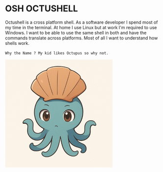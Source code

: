 # OSH OCTUSHELL

Octushell is a cross platform shell. As a software developer I spend most of my time in the terminal. At home I use Linux but at work I'm required to use Windows. I want to be able to use the same shell in both and have the commands translate across platforms. Most of all I want to understand how shells work.

`Why the Name ? My kid likes Octupus so why not.`

<img src="/assets/osha.png" width="350" height="350">
